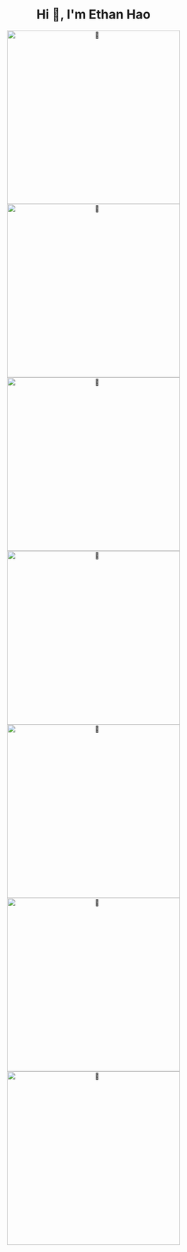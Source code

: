 <div align="center">

<h1>Hi 👋, I'm Ethan Hao</h1>

<!-- Flex container -->
<div style="display: flex; flex-wrap: wrap; justify-content: center; align-items: flex-start;">

  <!-- Left Column -->
  <div style="flex: 1 1 390px; display: flex; flex-direction: column; align-items: center;">
    <img width="390" alt="🦑" src="https://gist.githubusercontent.com/ethan-yz-hao/94405221576f6cc430ba46972fd6f667/raw/basics.svg">
    <img width="390" alt="🦑" src="https://gist.githubusercontent.com/ethan-yz-hao/94405221576f6cc430ba46972fd6f667/raw/people.svg">
    <img width="390" alt="🦑" src="https://gist.githubusercontent.com/ethan-yz-hao/94405221576f6cc430ba46972fd6f667/raw/cal.svg">
  </div>

  <!-- Right Column -->
  <div style="flex: 1 1 390px; display: flex; flex-direction: column; align-items: center;">
    <img width="390" alt="🦑" src="https://gist.githubusercontent.com/ethan-yz-hao/94405221576f6cc430ba46972fd6f667/raw/lang.svg">
    <img width="390" alt="🦑" src="https://gist.githubusercontent.com/ethan-yz-hao/94405221576f6cc430ba46972fd6f667/raw/iso.svg">
    <img width="390" alt="🦑" src="https://gist.githubusercontent.com/ethan-yz-hao/94405221576f6cc430ba46972fd6f667/raw/star.svg">
    <img width="390" alt="🦑" src="https://gist.githubusercontent.com/ethan-yz-hao/94405221576f6cc430ba46972fd6f667/raw/person.svg">
  </div>

</div>
</div>
